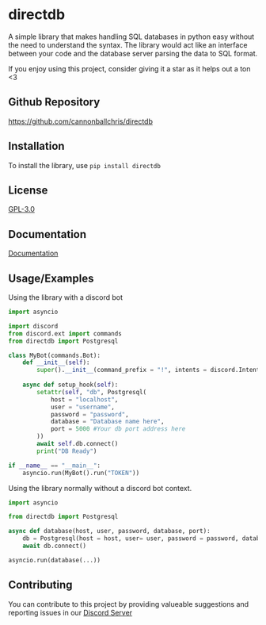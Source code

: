 
# directdb

A simple library that makes handling SQL databases in python easy without the need to understand the syntax. The library would act like an interface between your code and the database server parsing the data to SQL format.

If you enjoy using this project, consider giving it a star as it helps out a ton <3

## Github Repository

https://github.com/cannonballchris/directdb

## Installation

To install the library, use `pip install directdb`

    
## License

[GPL-3.0](https://choosealicense.com/licenses/gpl-3.0/)


## Documentation

[Documentation](https://indigodev.gitbook.io/directdb)


## Usage/Examples

Using the library with a discord bot

```py
import asyncio

import discord
from discord.ext import commands
from directdb import Postgresql

class MyBot(commands.Bot):
    def __init__(self):
        super().__init__(command_prefix = "!", intents = discord.Intents.all())
    
    async def setup_hook(self):
        setattr(self, "db", Postgresql(
            host = "localhost",
            user = "username",
            password = "password",
            database = "Database name here",
            port = 5000 #Your db port address here
        ))
        await self.db.connect()
        print("DB Ready")

if __name__ == "__main__":
    asyncio.run(MyBot().run("TOKEN"))
```

Using the library normally without a discord bot context.

```py
import asyncio

from directdb import Postgresql

async def database(host, user, password, database, port):
    db = Postgresql(host = host, user= user, password = password, database = database, port = port)
    await db.connect()

asyncio.run(database(...))
```





## Contributing

You can contribute to this project by providing valueable suggestions and reporting issues in our [Discord Server](https://discord.gg/sj2c7gzPzE)

